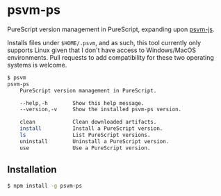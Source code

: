 # psvm-ps
PureScript version management in PureScript, expanding upon [psvm-js](https://github.com/ThomasCrevoisier/psvm-js).

Installs files under `$HOME/.psvm`, and as such, this tool currently only supports Linux given that I don't have access to Windows/MacOS environments. Pull requests to add compatibility for these two operating systems is welcome.

```sh
$ psvm
psvm-ps
    PureScript version management in PureScript.

    --help,-h        Show this help message.
    --version,-v     Show the installed psvm-ps version.

    clean            Clean downloaded artifacts.
    install          Install a PureScript version.
    ls               List PureScript versions.
    uninstall        Uninstall a PureScript version.
    use              Use a PureScript version.
```

## Installation
```sh
$ npm install -g psvm-ps
```
